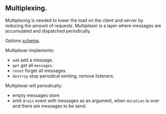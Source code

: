 ## Multiplexing.

Multiplexing is needed to lower the load on the client and server by reducing the amount of requests. Multiplexer is a layer where messages are accumulated and dispatched periodically.

Options [schema](./schemas/multiplexer-options.json).

Multiplexer implements:
- `add` add a message.
- `get` get all `messages`.
- `reset` forget all messages.
- `destroy` stop periodical emiting, remove listeners.

Multiplexer will periodically:
- empty messages store
- emit `drain` event with messages as an argument, when `duration` is over and there are messages to be send.